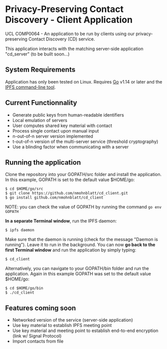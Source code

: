 # Privacy-Preserving Contact Discovery - Client Application
UCL COMP0064 - An application to be run by clients using our privacy-preserving Contact Discovery (CD) service.

This application interacts with the matching server-side application "cd_server" (to be built soon...)

## System Requirements
Application has only been tested on Linux. Requires [Go](https://golang.org) v1.14 or later and the [IPFS command-line tool](https://ipfs.io/#install).

## Current Functionnality
- Generate public keys from human-readable identifiers
- Local emulation of servers
- User computes shared key material with contact
- Process single contact upon manual input
- n-out-of-n server version implemented
- t-out-of-n version of the multi-server service (threshold cryptography)
- Use a blinding factor when communicating with a server


## Running the application

Clone the repository into your GOPATH/src folder and install the application. In this example, GOPATH is set to the default value $HOME/go:

    $ cd $HOME/go/src
    $ git clone https://github.com/nmohnblatt/cd_client.git
    $ go install github.com/nmohnblatt/cd_client

NOTE: you can check the value of GOPATH by running the command `go env GOPATH`

**In a separate Terminal window**, run the IPFS daemon:

    $ ipfs daemon

Make sure that the daemon is running (check for the message "Daemon is running"). Leave it to run in the background. You can now **go back to the first Terminal window** and run the application by simply typing:

    $ cd_client

Alternatively, you can navigate to your GOPATH/bin folder and run the application. Again in this example GOPATH was set to the default value $HOME/go:

    $ cd $HOME/go/bin
    $ ./cd_client


## Features coming soon
- Networked version of the service (server-side application)
- Use key material to establish IPFS meeting point
- Use key material and meeting point to establish end-to-end encryption (link w/ Signal Protocol)
- Import contacts from file